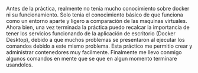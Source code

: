 Antes de la práctica, realmente no tenia mucho conocimiento sobre docker ni su funcionamiento. Solo tenia el conocimiento básico de que funciona como un entorno aparte y ligero a comparación de las maquinas virtuales.
Ahora bien, una vez terminada la práctica puedo recalcar la importancia de tener los servicios funcionando de la aplicación de escritorio (Docker Desktop), debido a que muchos problemas se presentaron al ejecutar
los comandos debido a este mismo problema. Esta práctico me permitio crear y administrar contenedores muy facilmente. Finalmente me llevo conmigo algunos comandos en mente que se que en algun momento terminare usandolos.
